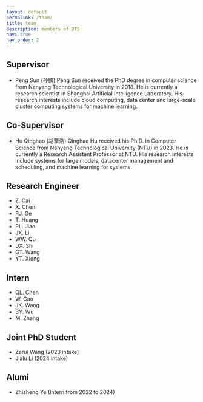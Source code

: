 ```yaml
---
layout: default
permalink: /team/
title: team
description: members of DTS
nav: true
nav_order: 2
---
```



## Supervisor

- Peng Sun (孙鹏)
Peng Sun received the PhD degree in computer science from Nanyang Technological University in 2018. He is currently a research scientist in Shanghai Artificial Intelligence Laboratory. His research interests include cloud computing, data center and large-scale cluster computing systems for machine learning.

## Co-Supervisor

- Hu Qinghao (胡擎浩)
Qinghao Hu received his Ph.D. in Computer Science from Nanyang Technological University (NTU) in 2023. He is currently a Research Assistant Professor at NTU. His research interests include systems for large models, datacenter management and scheduling, and machine learning for systems.

## Research Engineer

- Z. Cai
- X. Chen
- RJ. Ge
- T. Huang
- PL. Jiao
- JX. Li
- WW. Qu
- DX. Shi
- GT. Wang
- YT. Xiong

## Intern

- QL. Chen
- W. Gao
- JK. Wang
- BY. Wu
- M. Zhang

## Joint PhD Student

- Zerui Wang (2023 intake)
- Jialu Li (2024 intake)

##  Alumi

- Zhisheng Ye (Intern from 2022 to 2024)

